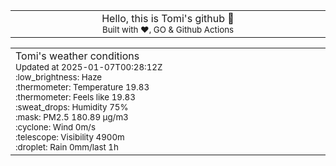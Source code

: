 
<div align="center">
<table>
<tbody>
<td align="center">
<img width="2000" height="0"><br>
Hello, this is Tomi's github 👋<br>
<sup>Built with ❤️, GO & Github Actions</sup><br>
<img width="2000" height="0">
</td>
</tbody>
</table>
</div>
<table>
<tbody>
<td align="left">
<img width="2000" height="0"><br>
Tomi's weather conditions<br>
<sup>Updated at 2025-01-07T00:28:12Z</sup><br>
<sup>:low_brightness: Haze</sup><br>
<sup>:thermometer: Temperature 19.83 </sup><br>
<sup>:thermometer: Feels like 19.83</sup><br>
<sup>:sweat_drops: Humidity 75%</sup><br>
<sup>:mask: PM2.5 180.89 μg/m3</sup><br>
<sup>:cyclone: Wind 0m/s </sup><br>
<sup>:telescope: Visibility 4900m </sup><br>
<sup>:droplet: Rain 0mm/last 1h </sup><br>
<img width="2000" height="0">
</td>
<td align="left">
<img width="2000" height="0"><br>
<br>
<img width="2000" height="0">
</td>
</tbody>
</table>
</div>
    